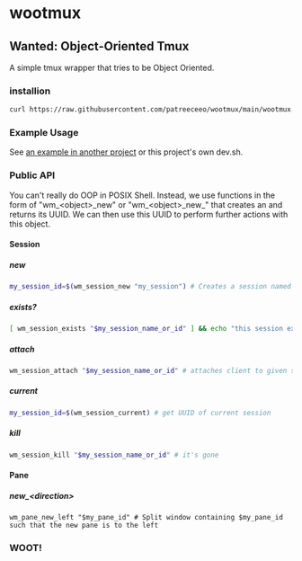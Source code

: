 # wootmux
## Wanted: Object-Oriented Tmux

A simple tmux wrapper that tries to be Object Oriented.

### installion

```sh
curl https://raw.githubusercontent.com/patreeceeo/wootmux/main/wootmux.sh > wootmux.sh
```

### Example Usage

See [an example in another project](https://github.com/patreeceeo/zomboban/blob/main/dev.sh) or this project's own dev.sh.

### Public API

You can't really do OOP in POSIX Shell. Instead, we use functions in the form of "wm\_&lt;object&gt;\_new" or "wm\_&lt;object&gt;\_new\_<modifier>" that creates an <object> and returns its UUID. We can then use this UUID to perform further actions with this object.

#### Session
##### new

```sh
my_session_id=$(wm_session_new "my_session") # Creates a session named my_session and assigns its UUID to my_session_id
```

##### exists?

```sh
[ wm_session_exists "$my_session_name_or_id" ] && echo "this session exists"
```

##### attach

```sh
wm_session_attach "$my_session_name_or_id" # attaches client to given session
```

##### current

```sh
my_session_id=$(wm_session_current) # get UUID of current session
```

##### kill

```sh
wm_session_kill "$my_session_name_or_id" # it's gone
```

#### Pane
##### new_&lt;direction&gt;

```
wm_pane_new_left "$my_pane_id" # Split window containing $my_pane_id such that the new pane is to the left
```

### WOOT!



